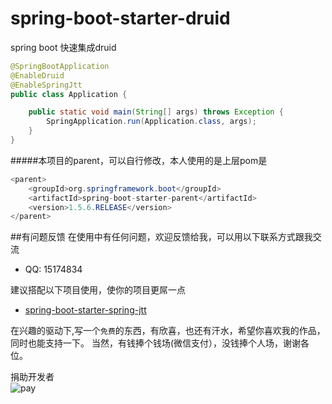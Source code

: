 # spring-boot-starter-druid
spring boot 快速集成druid



```java
@SpringBootApplication
@EnableDruid
@EnableSpringJtt
public class Application {

	public static void main(String[] args) throws Exception {
		SpringApplication.run(Application.class, args);
	}
}

```



#####本项目的parent，可以自行修改，本人使用的是上层pom是
```java
<parent>
    <groupId>org.springframework.boot</groupId>
	<artifactId>spring-boot-starter-parent</artifactId>
	<version>1.5.6.RELEASE</version>
</parent>
```


##有问题反馈
在使用中有任何问题，欢迎反馈给我，可以用以下联系方式跟我交流
* QQ: 15174834



建议搭配以下项目使用，使你的项目更屌一点

* [spring-boot-starter-spring-jtt](https://github.com/15174834/spring-boot-starter-spring-jtt) 



在兴趣的驱动下,写一个`免费`的东西，有欣喜，也还有汗水，希望你喜欢我的作品，同时也能支持一下。
当然，有钱捧个钱场(微信支付），没钱捧个人场，谢谢各位。

捐助开发者<br>
![pay](http://cdn.51szzc.com/custom/pay2luheng.png?v1)